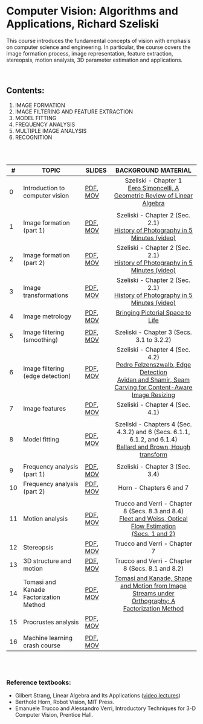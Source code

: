 # Computer Vision: Algorithms and Applications, Richard Szeliski

This course introduces the fundamental concepts of vision with emphasis on computer science and engineering.  In particular, the course covers the image formation process, image representation, feature extraction, stereopsis, motion analysis, 3D parameter estimation and applications.

<br/>

## Contents:

1. IMAGE FORMATION
2. IMAGE FILTERING AND FEATURE EXTRACTION
3. MODEL FITTING
4. FREQUENCY ANALYSIS
5. MULTIPLE IMAGE ANALYSIS
6. RECOGNITION

<br/> <br/>


| #   | TOPIC                                   | SLIDES                                                                                                 | <center>BACKGROUND MATERIAL   <center>                                                                      |
| --- | --------------------------------------- | ------------------------------------------------------------------------------------------------------ | --------------------------------------------------------------------------------------------- |
| 0   | Introduction to computer vision        | [PDF](https://drive.google.com/file/d/1cPn3_GWPOuGvn_j87Ho8qPZRZcBrsuVI/view?usp=sharing), [MOV](https://drive.google.com/file/d/1dTCbcDVCMzmGTODD1IFT5nImOdOHGOYr/view?usp=sharing) | <center/>Szeliski - Chapter 1 <br/> [Eero Simoncelli, A Geometric Review of Linear Algebra](https://drive.google.com/file/d/0Bz1dfcnrpXM-bGVrQmJja1ZoVUE/view?usp=sharing)<center/> |
|     |                                         |                                                                                                        |                                                                                             |
| 1   | Image formation (part 1)               | [PDF](https://drive.google.com/file/d/1U6EZhttGCLDSiHhidHG6Zvu8GxgWRIDn/view?usp=sharing), [MOV](https://drive.google.com/file/d/1bTy1gYnHp_--IkcOnM21cS_GoQq6kBc8/view?usp=sharing) | <center> Szeliski - Chapter 2 (Sec. 2.1) <br/> [History of Photography in 5 Minutes (video)](https://www.youtube.com/watch?v=JoxGEymA8ro)<center/> |
| 2   | Image formation (part 2)               | [PDF](https://drive.google.com/file/d/1Xu8mk2C03QoZzIVp4oPw-WqsxOx_RvCF/view?usp=sharing), [MOV](https://drive.google.com/file/d/1G6GnKeQLrDn8qKUOOlutRxWKyesVy8Xc/view?usp=sharing) | <center> Szeliski - Chapter 2 (Sec. 2.1) <br/> [History of Photography in 5 Minutes (video)](https://www.youtube.com/watch?v=JoxGEymA8ro) <center/>  |                                                                                            |
| 3   | Image transformations                   | [PDF](https://drive.google.com/file/d/1oNu0mmBNLhVHdSTEYmSRMRa4xOXK8rqA/view?usp=sharing), [MOV](https://drive.google.com/file/d/1qyrc5GtIWY1FlK1lxtKD-k9MdqBriau_/view?usp=sharing) | <center> Szeliski - Chapter 2 (Sec. 2.1) <br/> [History of Photography in 5 Minutes (video)](https://www.youtube.com/watch?v=JoxGEymA8ro) <center/> |                                                                                            |
| 4   | Image metrology                         | [PDF](https://drive.google.com/file/d/1zPeSePu8ai0VxkTfRyWT8mhA5n4ZoFKc/view?usp=sharing), [MOV](https://drive.google.com/file/d/1sPjVzMT5ZIHCpg5FaSRLr6nBJ3qUiZ-h/view?usp=sharing) | <center> [Bringing Pictorial Space to Life](https://www.microsoft.com/en-us/research/wp-content/uploads/2016/02/Criminisi_techrep2002.pdf) <center/> |
|     |                                         |                                                                                                        |                                                                                             |
| 5   | Image filtering (smoothing)            | [PDF](https://drive.google.com/file/d/1y68dI2SSC7L8nRqzDMZ8W2oMY2vjFNQv/view?usp=sharing), [MOV](https://drive.google.com/file/d/1n1KTvBxrI3qI0TO789tgvYljbSaptAGR/view?usp=sharing) | <center> Szeliski - Chapter 3 (Secs. 3.1 to 3.2.2) <center/>                                               |
| 6   | Image filtering (edge detection)       | [PDF](https://drive.google.com/file/d/1lcQq5KE5P8Bm_Y1IAFeR2UnEzEXg0-nn/view?usp=sharing), [MOV](https://drive.google.com/file/d/1_SGoc5DfemoG_7ATjpRBb97TYj3ZR1bQ/view?usp=sharing) | <center> Szeliski - Chapter 4 (Sec. 4.2) <br/>[Pedro Felzenszwalb, Edge Detection](https://drive.google.com/file/d/0Bz1dfcnrpXM-QVpHZ1p6SUxoaXM/view?usp=sharing) <br/> [Avidan and Shamir, Seam Carving for Content-Aware Image Resizing](http://www.faculty.idc.ac.il/arik/SCWeb/imret/) <center/> |
| 7   | Image features                          | [PDF](https://drive.google.com/file/d/1Rlvd1-U6nVnQYxShGEqNeiC8daP2gexl/view?usp=sharing), [MOV](https://drive.google.com/file/d/12cgZe2vIHg7LOymHjFbhQPTBfbsMrrbU/view?usp=sharing) | <center> Szeliski - Chapter 4 (Sec. 4.1)   <center/>                                                        |
|     |                                         |                                                                                                        |                                                                                             |
| 8   | Model fitting                           | [PDF](https://drive.google.com/file/d/1tDEJAp4oJDDMLg3W13srRtLl3cz0YzfH/view?usp=sharing), [MOV](https://drive.google.com/file/d/13p-X82q9t-c_z_0nPjldbld_WrsWx86U/view?usp=sharing) | <center> Szeliski - Chapters 4 (Sec. 4.3.2) and 6 (Secs. 6.1.1, 6.1.2, and 6.1.4) <br/> [Ballard and Brown, Hough transform](http://homepages.inf.ed.ac.uk/rbf/BOOKS/BANDB/LIB/bandb4_3.pdf) <center/>|
|     |                                         |                                                                                                        |                                                                                             |
| 9   | Frequency analysis (part 1)            | [PDF](https://drive.google.com/file/d/1KvqFflsEo6ZnkbJtjttMfhIk9Ih1X9Mz/view?usp=sharing), [MOV](https://drive.google.com/file/d/16IZHgxlOI0XLwgMdkxnDB4XlanXdd6Ph/view?usp=sharing) | <center> Szeliski - Chapter 3 (Sec. 3.4)     <center/>                                                      |
| 10  | Frequency analysis (part 2)            | [PDF](https://drive.google.com/file/d/1cyIcetDU8n3BeFFoTrwXB9OjriEJszZE/view?usp=sharing), [MOV](https://drive.google.com/file/d/128BYwZpWJ9w7haoSE4jkzBvpbUi2Kw-s/view?usp=sharing) | <center> Horn - Chapters 6 and 7          <center/>                                                        |
|     |                                         |                                                                                                        |                                                                                             |
| 11  | Motion analysis                         | [PDF](https://drive.google.com/file/d/1DL6PMkSWTQ75GZGKvsUfsph6bSJdz2WY/view?usp=sharing), [MOV](https://drive.google.com/file/d/1jgsAhZ4jLzBAXjG8KykbqK7zc-vGHWEC/view?usp=sharing) | <center> Trucco and Verri - Chapter 8 (Secs. 8.3 and 8.4) <br/> [Fleet and Weiss, Optical Flow Estimation <br/> (Secs. 1 and 2)](http://www.cs.utoronto.ca/%7Ejepson/csc420/notes/flowChapter05.pdf) <center/>|
| 12  | Stereopsis                             | [PDF](https://drive.google.com/file/d/1eCgQ3VyjQCfbFApZESG3ykcxfYjGkgK1/view?usp=sharing), [MOV](https://drive.google.com/file/d/1aYxMq3TPyM2RAoceMHOIXGNvydZw9p9o/view?usp=sharing) | <center> Trucco and Verri - Chapter 7                 <center/>                                             |
| 13  | 3D structure and motion                 | [PDF](https://drive.google.com/file/d/10TeBvMYxaTsOkwW47jhqy1Hy_278MIev/view?usp=sharing), [MOV](https://drive.google.com/file/d/1tHkM0lk30po69OxpZqfRaB_BOqLnMbHg/view?usp=sharing) | <center> Trucco and Verri - Chapter 8 (Secs. 8.1 and 8.2)       <center/>                                   |
| 14  | Tomasi and Kanade Factorization Method | [PDF](https://drive.google.com/file/d/1fhOrvn_C39grCgMtRO2Wp6yZqX3GHQbY/view?usp=sharing), [MOV](https://drive.google.com/file/d/1vo83f2CHB_WLuFtVLcIDpDeLm4vgCbyA/view?usp=sharing) | <center> [Tomasi and Kanade, Shape and Motion from Image Streams under Orthography: A Factorization Method](https://drive.google.com/file/d/1-ujIczBm7hnQ50T4e1MWosEAUW2MAv-u/view?usp=sharing) <center/>|
| 15  | Procrustes analysis                    | [PDF](https://drive.google.com/file/d/1Wldcg4T_Ew8ZoLsPuKISQV8hEb3-wfOk/view?usp=sharing), [MOV](https://drive.google.com/file/d/1D_02Iu2uUnnQguKZjCVbnNbwnHpXjApR/view?usp=sharing) |                                                                                             |
|     |                                         |                                                                                                        |                                                                                             |
| 16  | Machine learning crash course           | [PDF](https://drive.google.com/file/d/1niGl869TdYHyvtqVAJit9puzcBn7MlmU/view?usp=sharing), [MOV](https://drive.google.com/file/d/1gk7GBH28QWFUB31-Lcgyx3hjiDHWZvXO/view?usp=sharing) |                                                                                             |


<br/> <br/>

### Reference textbooks:

* Gilbert Strang, Linear Algebra and Its Applications ([video lectures](http://ocw.mit.edu/courses/mathematics/18-06-linear-algebra-spring-2010/video-lectures))
* Berthold Horn, Robot Vision, MIT Press.
* Emanuele Trucco and Alessandro Verri, Introductory Techniques for 3-D Computer Vision, Prentice Hall.